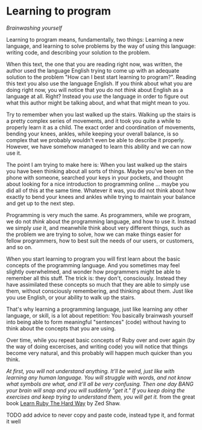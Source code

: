 # Learning to program

*Brainwashing yourself*

Learning to program means, fundamentally, two things: Learning a new language,
and learning to solve problems by the way of using this language: writing code,
and describing your solution to the problem.

When this text, the one that you are reading right now, was written, the author
used the language English trying to come up with an adequate solution to the
problem "How can I best start learning to program?". Reading this text you also
use the language English. If you think about what you are doing right now, you
will notice that you do not *think* about English as a language at all. Right?
Instead you *use* the language in order to figure out what this author might be
talking about, and what that might mean to you.

Try to remember when you last walked up the stairs. Walking up the stairs is a
pretty complex series of movements, and it took you quite a while to properly
learn it as a child. The exact order and coordination of movements, bending
your knees, ankles, while keeping your overall balance, is so complex that we
probably wouldn't even be able to describe it properly. However, we have somehow
managed to learn this ability and we can now use it.

The point I am trying to make here is: When you last walked up the stairs
you have been thinking about all sorts of things. Maybe you've been on the phone
with someone, searched your keys in your pockets, and thought about looking for
a nice introduction to programming online ... maybe you did all of this at the
same time. Whatever it was, you did not think about how exactly to bend your
knees and ankles while trying to maintain your balance and get up to the next
step.

Programming is very much the same. As programmers, while we program, we do
not *think* about the programming language, and how to use it. Instead we
simply *use* it, and meanwhile think about very different things, such as the
problem we are trying to solve, how we can make things easier for fellow
programmers, how to best suit the needs of our users, or customers, and so on.

When you start learning to program you will first learn about the basic
concepts of the programming language. And you sometimes may feel slightly
overwhelmed, and wonder how programmers might be able to remember all this
stuff. The trick is: they don't, consciously. Instead they have assimilated
these concepts so much that they are able to simply use them, without
consciously remembering, and thinking about them. Just like you use English,
or your ability to walk up the stairs.

That's why learning a programming language, just like learning any other
language, or skill, is a lot about repetition: You basically brainwash yourself
into being able to form meaningful "sentences" (code) without having to think
about the concepts that you are using.

Over time, while you repeat basic concepts of Ruby over and over again (by the
way of doing excercises, and writing code) you will notice that things become
very natural, and this probably will happen much quicker than you think.

*At first, you will not understand anything. It'll be weird, just like with
learning any human language. You will struggle with words, and not know what
symbols are what, and it'll all be very confusing. Then one day BANG your brain
will snap and you will suddenly "get it." If you keep doing the exercises and
keep trying to understand them, you will get it.* from the great book [Learn
Ruby The Hard Way](http://learnrubythehardway.org/book/intro.html) by Zed Shaw.

TODO add advice to never copy and paste code, instead type it, and format
it well
